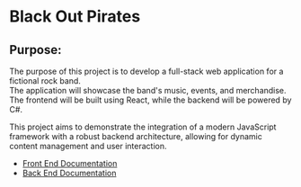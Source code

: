 # Black Out Pirates

## Purpose:

The purpose of this project is to develop a full-stack web application for a fictional rock band.  
The application will showcase the band's music, events, and merchandise. The frontend will be built using React, while the backend will be powered by C#. 

This project aims to demonstrate the integration of a modern JavaScript framework with a robust backend architecture, allowing for dynamic content management and user interaction.

* [Front End Documentation](./frontend/README.md)
* [Back End Documentation]()